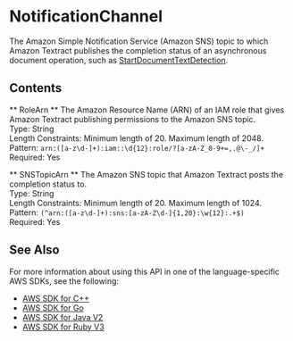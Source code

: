 # NotificationChannel<a name="API_NotificationChannel"></a>

The Amazon Simple Notification Service \(Amazon SNS\) topic to which Amazon Textract publishes the completion status of an asynchronous document operation, such as [StartDocumentTextDetection](API_StartDocumentTextDetection.md)\. 

## Contents<a name="API_NotificationChannel_Contents"></a>

 ** RoleArn **   <a name="Textract-Type-NotificationChannel-RoleArn"></a>
The Amazon Resource Name \(ARN\) of an IAM role that gives Amazon Textract publishing permissions to the Amazon SNS topic\.   
Type: String  
Length Constraints: Minimum length of 20\. Maximum length of 2048\.  
Pattern: `arn:([a-z\d-]+):iam::\d{12}:role/?[a-zA-Z_0-9+=,.@\-_/]+`   
Required: Yes

 ** SNSTopicArn **   <a name="Textract-Type-NotificationChannel-SNSTopicArn"></a>
The Amazon SNS topic that Amazon Textract posts the completion status to\.  
Type: String  
Length Constraints: Minimum length of 20\. Maximum length of 1024\.  
Pattern: `(^arn:([a-z\d-]+):sns:[a-zA-Z\d-]{1,20}:\w{12}:.+$)`   
Required: Yes

## See Also<a name="API_NotificationChannel_SeeAlso"></a>

For more information about using this API in one of the language\-specific AWS SDKs, see the following:
+  [AWS SDK for C\+\+](https://docs.aws.amazon.com/goto/SdkForCpp/textract-2018-06-27/NotificationChannel) 
+  [AWS SDK for Go](https://docs.aws.amazon.com/goto/SdkForGoV1/textract-2018-06-27/NotificationChannel) 
+  [AWS SDK for Java V2](https://docs.aws.amazon.com/goto/SdkForJavaV2/textract-2018-06-27/NotificationChannel) 
+  [AWS SDK for Ruby V3](https://docs.aws.amazon.com/goto/SdkForRubyV3/textract-2018-06-27/NotificationChannel) 